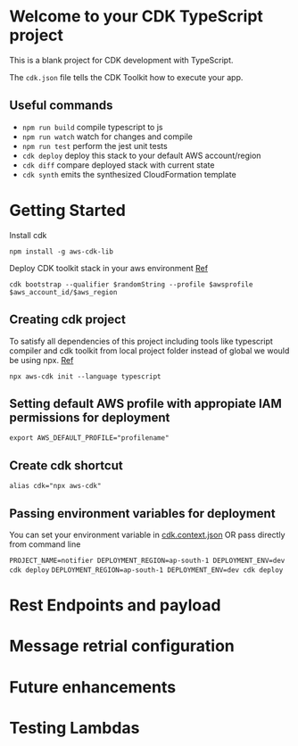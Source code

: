 # Welcome to your CDK TypeScript project

This is a blank project for CDK development with TypeScript.

The `cdk.json` file tells the CDK Toolkit how to execute your app.

## Useful commands

- `npm run build` compile typescript to js
- `npm run watch` watch for changes and compile
- `npm run test` perform the jest unit tests
- `cdk deploy` deploy this stack to your default AWS account/region
- `cdk diff` compare deployed stack with current state
- `cdk synth` emits the synthesized CloudFormation template

# Getting Started

Install cdk

`npm install -g aws-cdk-lib`

Deploy CDK toolkit stack in your aws environment [Ref](https://docs.aws.amazon.com/cdk/v2/guide/bootstrapping.html)

`cdk bootstrap --qualifier $randomString --profile $awsprofile $aws_account_id/$aws_region`

## Creating cdk project

To satisfy all dependencies of this project including tools like typescript compiler and cdk toolkit from local project folder instead of global we would be using npx. [Ref](https://docs.aws.amazon.com/cdk/v2/guide/work-with-cdk-typescript.html)

`npx aws-cdk init --language typescript`

## Setting default AWS profile with appropiate IAM permissions for deployment

`export AWS_DEFAULT_PROFILE="profilename"`

## Create cdk shortcut

`alias cdk="npx aws-cdk"`

## Passing environment variables for deployment

You can set your environment variable in [cdk.context.json](https://docs.aws.amazon.com/cdk/v2/guide/context.html#context_construct) OR pass directly from command line

`PROJECT_NAME=notifier DEPLOYMENT_REGION=ap-south-1 DEPLOYMENT_ENV=dev cdk deploy`
`DEPLOYMENT_REGION=ap-south-1 DEPLOYMENT_ENV=dev cdk deploy`

# Rest Endpoints and payload

# Message retrial configuration

# Future enhancements

# Testing Lambdas
